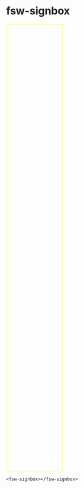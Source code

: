 # fsw-signbox

<div style="height: 30vh; width: 30%; border: 1px solid yellow;"><fsw-signbox></fsw-signbox></div>

    <fsw-signbox></fsw-signbox>